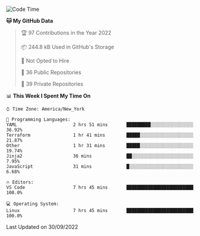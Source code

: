 <!--START_SECTION:waka-->
![Code Time](http://img.shields.io/badge/Code%20Time-104%20hrs%2035%20mins-blue)

**🐱 My GitHub Data** 

> 🏆 97 Contributions in the Year 2022
 > 
> 📦 244.8 kB Used in GitHub's Storage 
 > 
> 🚫 Not Opted to Hire
 > 
> 📜 36 Public Repositories 
 > 
> 🔑 39 Private Repositories  
 > 
📊 **This Week I Spent My Time On** 

```text
⌚︎ Time Zone: America/New_York

💬 Programming Languages: 
YAML                     2 hrs 51 mins       █████████░░░░░░░░░░░░░░░░   36.92% 
Terraform                1 hr 41 mins        █████░░░░░░░░░░░░░░░░░░░░   21.87% 
Other                    1 hr 31 mins        █████░░░░░░░░░░░░░░░░░░░░   19.74% 
Jinja2                   36 mins             ██░░░░░░░░░░░░░░░░░░░░░░░   7.95% 
JavaScript               31 mins             █░░░░░░░░░░░░░░░░░░░░░░░░   6.68%

🔥 Editors: 
VS Code                  7 hrs 45 mins       █████████████████████████   100.0%

💻 Operating System: 
Linux                    7 hrs 45 mins       █████████████████████████   100.0%

```


 Last Updated on 30/09/2022
<!--END_SECTION:waka-->